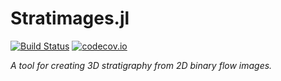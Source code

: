 # Stratimages.jl

[![Build Status](https://travis-ci.org/juliohm/Stratimages.jl.svg?branch=master)](https://travis-ci.org/juliohm/Stratimages.jl)
[![codecov.io](http://codecov.io/github/juliohm/Stratimages.jl/coverage.svg?branch=master)](http://codecov.io/github/juliohm/Stratimages.jl?branch=master)

*A tool for creating 3D stratigraphy from 2D binary flow images.*
